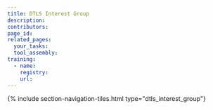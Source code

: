 ```yaml
---
title: DTLS Interest Group
description: 
contributors: 
page_id: 
related_pages: 
  your_tasks: 
  tool_assembly: 
training:
  - name: 
    registry: 
    url: 
---
```


{% include section-navigation-tiles.html type="dtls_interest_group"}